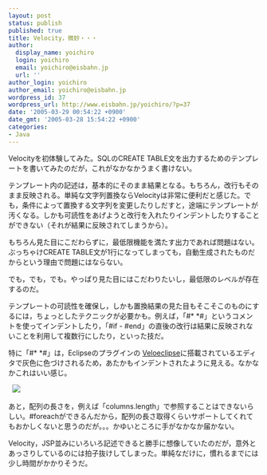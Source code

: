 ```yaml
---
layout: post
status: publish
published: true
title: Velocity，微妙・・・
author:
  display_name: yoichiro
  login: yoichiro
  email: yoichiro@eisbahn.jp
  url: ''
author_login: yoichiro
author_email: yoichiro@eisbahn.jp
wordpress_id: 37
wordpress_url: http://www.eisbahn.jp/yoichiro/?p=37
date: '2005-03-29 00:54:22 +0900'
date_gmt: '2005-03-28 15:54:22 +0900'
categories:
- Java
---
```


Velocityを初体験してみた。SQLのCREATE TABLE文を出力するためのテンプレートを書いてみたのだが，これがなかなかうまく書けない。

テンプレート内の記述は，基本的にそのまま結果となる。もちろん，改行もそのまま反映される。単純な文字列置換ならVelocityは非常に便利だと感じた。でも，条件によって置換する文字列を変更したりしだすと，途端にテンプレートが汚くなる。しかも可読性をあげようと改行を入れたりインデントしたりすることができない（それが結果に反映されてしまうから）。

もちろん見た目にこだわらずに，最低限機能を満たす出力であれば問題はない。ぶっちゃけCREATE TABLE文が1行になってしまっても，自動生成されたものだからという理由で問題にはならない。

でも，でも，でも。やっぱり見た目にはこだわりたいし，最低限のレベルが存在するのだ。

テンプレートの可読性を確保し，しかも置換結果の見た目もそこそこのものにするには，ちょっとしたテクニックが必要かも。例えば，「#* *#」というコメントを使ってインデントしたり，「#if - #end」の直後の改行は結果に反映されないことを利用して複数行にしたり，といった技だ。

特に「#* *#」は，Eclipseのプラグインの
[Veloeclipse](http://propsorter.sourceforge.net/veloeclipse/)に搭載されているエディタで灰色に色づけされるため，あたかもインデントされたように見える。なかなかこれはいい感じ。

 
![](http://www.eisbahn.jp/yoichiro/images/189065.gif)

あと，配列の長さを，例えば「columns.length」で参照することはできないらしい。#foreachができるんだから，配列の長さ取得くらいサポートしてくれてもおかしくないと思うのだが。。。かゆいところに手がなかなか届かない。

Velocity，JSP並みにいろいろ記述できると勝手に想像していたのだが，意外とあっさりしているのには拍子抜けしてしまった。単純なだけに，慣れるまでには少し時間がかかりそうだ。
